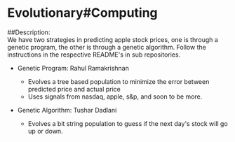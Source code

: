 Evolutionary#Computing
======================


##Description:  
We have two strategies in predicting
apple stock prices, one is through a 
genetic program, the other is through a
genetic algorithm. Follow the instructions
in the respective README's in sub repositories.


- Genetic Program: Rahul Ramakrishnan
	- Evolves a tree based population to minimize
	  the error between predicted price and actual price
	- Uses signals from nasdaq, apple, s&p, and soon to 
          be more. 

- Genetic Algorithm: Tushar Dadlani
	- Evolves a bit string population to guess if the 
	  next day's stock will go up or down. 



   